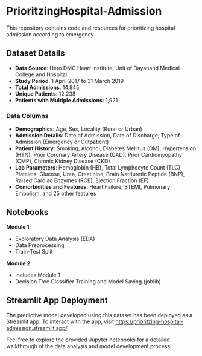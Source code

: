 # PrioritzingHospital-Admission

This repository contains code and resources for prioritizing hospital admission according to emergency.

## Dataset Details

- **Data Source**: Hero DMC Heart Institute, Unit of Dayanand Medical College and Hospital
- **Study Period**: 1 April 2017 to 31 March 2019
- **Total Admissions**: 14,845
- **Unique Patients**: 12,238
- **Patients with Multiple Admissions**: 1,921

### Data Columns

- **Demographics**: Age, Sex, Locality (Rural or Urban)
- **Admission Details**: Date of Admission, Date of Discharge, Type of Admission (Emergency or Outpatient)
- **Patient History**: Smoking, Alcohol, Diabetes Mellitus (DM), Hypertension (HTN), Prior Coronary Artery Disease (CAD), Prior Cardiomyopathy (CMP), Chronic Kidney Disease (CKD)
- **Lab Parameters**: Hemoglobin (HB), Total Lymphocyte Count (TLC), Platelets, Glucose, Urea, Creatinine, Brain Natriuretic Peptide (BNP), Raised Cardiac Enzymes (RCE), Ejection Fraction (EF)
- **Comorbidities and Features**: Heart Failure, STEMI, Pulmonary Embolism, and 25 other features

## Notebooks

**Module 1**: 
   - Exploratory Data Analysis (EDA)
   - Data Preprocessing
   - Train-Test Split

**Module 2**:
   - Includes Module 1
   - Decision Tree Classifier Training and Model Saving (joblib)

## Streamlit App Deployment

The predictive model developed using this dataset has been deployed as a Streamlit app. To interact with the app, visit https://prioritzing-hospital-admission.streamlit.app/

Feel free to explore the provided Jupyter notebooks for a detailed walkthrough of the data analysis and model development process.
